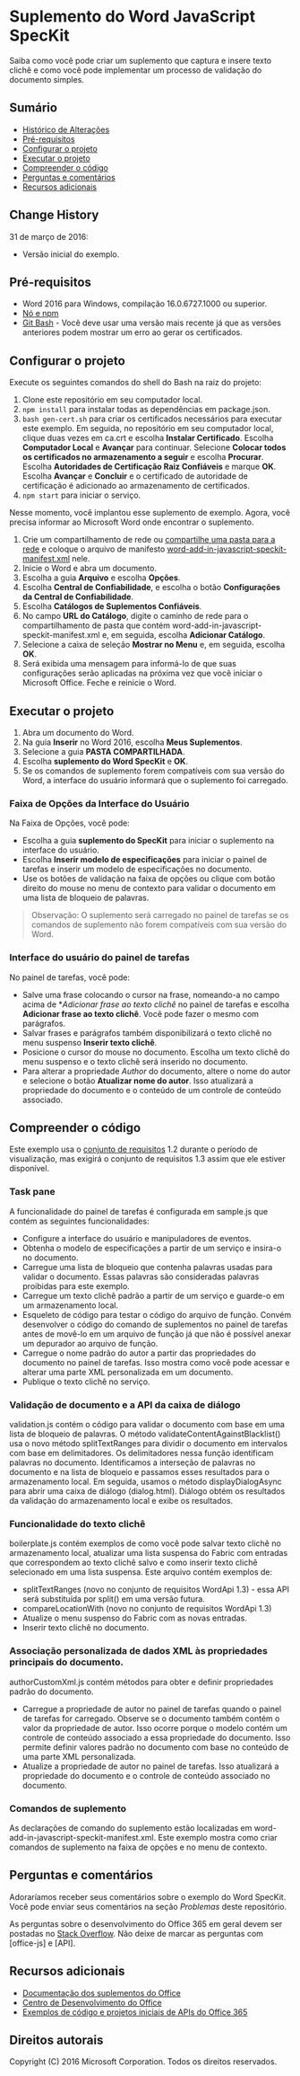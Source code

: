 # Suplemento do Word JavaScript SpecKit

Saiba como você pode criar um suplemento que captura e insere texto clichê e como você pode implementar um processo de validação do documento simples.

## Sumário
* [Histórico de Alterações](#change-history)
* [Pré-requisitos](#prerequisites)
* [Configurar o projeto](#configure-the-project)
* [Executar o projeto](#run-the-project)
* [Compreender o código](#understand-the-code)
* [Perguntas e comentários](#questions-and-comments)
* [Recursos adicionais](#additional-resources)

## Change History

31 de março de 2016:
* Versão inicial do exemplo.

## Pré-requisitos

* Word 2016 para Windows, compilação 16.0.6727.1000 ou superior.
* [Nó e npm](https://nodejs.org/en/)
* [Git Bash](https://git-scm.com/downloads) - Você deve usar uma versão mais recente já que as versões anteriores podem mostrar um erro ao gerar os certificados.

## Configurar o projeto

Execute os seguintes comandos do shell do Bash na raiz do projeto:

1. Clone este repositório em seu computador local.
2. ```npm install``` para instalar todas as dependências em package.json.
3. ```bash gen-cert.sh``` para criar os certificados necessários para executar este exemplo. Em seguida, no repositório em seu computador local, clique duas vezes em ca.crt e escolha **Instalar Certificado**. Escolha **Computador Local** e **Avançar** para continuar. Selecione **Colocar todos os certificados no armazenamento a seguir** e escolha **Procurar**.  Escolha **Autoridades de Certificação Raiz Confiáveis** e marque **OK**. Escolha **Avançar** e **Concluir** e o certificado de autoridade de certificação é adicionado ao armazenamento de certificados.
4. ```npm start``` para iniciar o serviço.

Nesse momento, você implantou esse suplemento de exemplo. Agora, você precisa informar ao Microsoft Word onde encontrar o suplemento.

1. Crie um compartilhamento de rede ou [compartilhe uma pasta para a rede](https://technet.microsoft.com/pt-br/library/cc770880.aspx) e coloque o arquivo de manifesto [word-add-in-javascript-speckit-manifest.xml](word-add-in-javascript-speckit-manifest.xml) nele.
3. Inicie o Word e abra um documento.
4. Escolha a guia **Arquivo** e escolha **Opções**.
5. Escolha **Central de Confiabilidade**, e escolha o botão **Configurações da Central de Confiabilidade**.
6. Escolha **Catálogos de Suplementos Confiáveis**.
7. No campo **URL do Catálogo**, digite o caminho de rede para o compartilhamento de pasta que contém word-add-in-javascript-speckit-manifest.xml e, em seguida, escolha **Adicionar Catálogo**.
8. Selecione a caixa de seleção **Mostrar no Menu** e, em seguida, escolha **OK**.
9. Será exibida uma mensagem para informá-lo de que suas configurações serão aplicadas na próxima vez que você iniciar o Microsoft Office. Feche e reinicie o Word.

## Executar o projeto

1. Abra um documento do Word.
2. Na guia **Inserir** no Word 2016, escolha **Meus Suplementos**.
3. Selecione a guia **PASTA COMPARTILHADA**.
4. Escolha **suplemento do Word SpecKit** e **OK**.
5. Se os comandos de suplemento forem compatíveis com sua versão do Word, a interface do usuário informará que o suplemento foi carregado.

### Faixa de Opções da Interface do Usuário
Na Faixa de Opções, você pode:
* Escolha a guia **suplemento do SpecKit** para iniciar o suplemento na interface do usuário.
* Escolha **Inserir modelo de especificações** para iniciar o painel de tarefas e inserir um modelo de especificações no documento.
* Use os botões de validação na faixa de opções ou clique com botão direito do mouse no menu de contexto para validar o documento em uma lista de bloqueio de palavras.

 > Observação: O suplemento será carregado no painel de tarefas se os comandos de suplemento não forem compatíveis com sua versão do Word.

### Interface do usuário do painel de tarefas
No painel de tarefas, você pode:
* Salve uma frase colocando o cursor na frase, nomeando-a no campo acima de **Adicionar frase ao texto clichê* no painel de tarefas e escolha **Adicionar frase ao texto clichê**. Você pode fazer o mesmo com parágrafos.
* Salvar frases e parágrafos também disponibilizará o texto clichê no menu suspenso **Inserir texto clichê**.
* Posicione o cursor do mouse no documento. Escolha um texto clichê do menu suspenso e o texto clichê será inserido no documento.
* Para alterar a propriedade *Author* do documento, altere o nome do autor e selecione o botão **Atualizar nome do autor**. Isso atualizará a propriedade do documento e o conteúdo de um controle de conteúdo associado.

## Compreender o código

Este exemplo usa o [conjunto de requisitos](http://dev.office.com/reference/add-ins/office-add-in-requirement-sets?product=word) 1.2 durante o período de visualização, mas exigirá o conjunto de requisitos 1.3 assim que ele estiver disponível.

### Task pane

A funcionalidade do painel de tarefas é configurada em sample.js que contém as seguintes funcionalidades:

* Configure a interface do usuário e manipuladores de eventos.
* Obtenha o modelo de especificações a partir de um serviço e insira-o no documento.
* Carregue uma lista de bloqueio que contenha palavras usadas para validar o documento. Essas palavras são consideradas palavras proibidas para este exemplo.
* Carregue um texto clichê padrão a partir de um serviço e guarde-o em um armazenamento local.
* Esqueleto de código para testar o código do arquivo de função. Convém desenvolver o código do comando de suplementos no painel de tarefas antes de movê-lo em um arquivo de função já que não é possível anexar um depurador ao arquivo de função.
* Carregue o nome padrão do autor a partir das propriedades do documento no painel de tarefas. Isso mostra como você pode acessar e alterar uma parte XML personalizada em um documento.
* Publique o texto clichê no serviço.

### Validação de documento e a API da caixa de diálogo

validation.js contém o código para validar o documento com base em uma lista de bloqueio de palavras. O método validateContentAgainstBlacklist() usa o novo método splitTextRanges para dividir o documento em intervalos com base em delimitadores. Os delimitadores nessa função identificam palavras no documento. Identificamos a interseção de palavras no documento e na lista de bloqueio e passamos esses resultados para o armazenamento local. Em seguida, usamos o método displayDialogAsync para abrir uma caixa de diálogo (dialog.html). Diálogo obtém os resultados da validação do armazenamento local e exibe os resultados.

### Funcionalidade do texto clichê

boilerplate.js contém exemplos de como você pode salvar texto clichê no armazenamento local, atualizar uma lista suspensa do Fabric com entradas que correspondem ao texto clichê salvo e como inserir texto clichê selecionado em uma lista suspensa. Este arquivo contém exemplos de:
* splitTextRanges (novo no conjunto de requisitos WordApi 1.3) - essa API será substituída por split() em uma versão futura.
* compareLocationWith (novo no conjunto de requisitos WordApi 1.3)
* Atualize o menu suspenso do Fabric com as novas entradas.
* Inserir texto clichê no documento.

### Associação personalizada de dados XML às propriedades principais do documento.

authorCustomXml.js contém métodos para obter e definir propriedades padrão do documento.

* Carregue a propriedade de autor no painel de tarefas quando o painel de tarefas for carregado. Observe se o documento também contém o valor da propriedade de autor. Isso ocorre porque o modelo contém um controle de conteúdo associado a essa propriedade do documento. Isso permite definir valores padrão no documento com base no conteúdo de uma parte XML personalizada.
* Atualize a propriedade de autor no painel de tarefas. Isso atualizará a propriedade do documento e o controle de conteúdo associado no documento.

### Comandos de suplemento

As declarações de comando do suplemento estão localizadas em word-add-in-javascript-speckit-manifest.xml. Este exemplo mostra como criar comandos de suplemento na faixa de opções e no menu de contexto.

## Perguntas e comentários

Adoraríamos receber seus comentários sobre o exemplo do Word SpecKit. Você pode enviar seus comentários na seção *Problemas* deste repositório.

As perguntas sobre o desenvolvimento do Office 365 em geral devem ser postadas no [Stack Overflow](http://stackoverflow.com/questions/tagged/office-js+API). Não deixe de marcar as perguntas com [office-js] e [API].

## Recursos adicionais

* [Documentação dos suplementos do Office](https://msdn.microsoft.com/pt-br/library/office/jj220060.aspx)
* [Centro de Desenvolvimento do Office](http://dev.office.com/)
* [Exemplos de código e projetos iniciais de APIs do Office 365](http://msdn.microsoft.com/en-us/office/office365/howto/starter-projects-and-code-samples)

## Direitos autorais
Copyright (C) 2016 Microsoft Corporation. Todos os direitos reservados.


